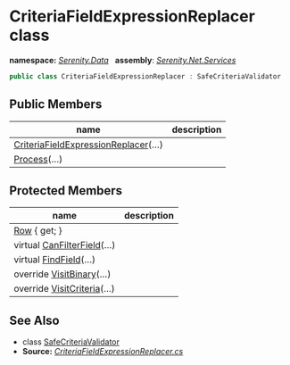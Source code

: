 # CriteriaFieldExpressionReplacer class
**namespace:** *[Serenity.Data](../README.md#serenity.data-namespace)*   **assembly**: *[Serenity.Net.Services](../README.md)*

```csharp
public class CriteriaFieldExpressionReplacer : SafeCriteriaValidator
```

## Public Members

| name | description |
| --- | --- |
| [CriteriaFieldExpressionReplacer](CriteriaFieldExpressionReplacer/CriteriaFieldExpressionReplacer.md)(…) |  |
| [Process](CriteriaFieldExpressionReplacer/Process.md)(…) |  |

## Protected Members

| name | description |
| --- | --- |
| [Row](CriteriaFieldExpressionReplacer/Row.md) { get; } |  |
| virtual [CanFilterField](CriteriaFieldExpressionReplacer/CanFilterField.md)(…) |  |
| virtual [FindField](CriteriaFieldExpressionReplacer/FindField.md)(…) |  |
| override [VisitBinary](CriteriaFieldExpressionReplacer/VisitBinary.md)(…) |  |
| override [VisitCriteria](CriteriaFieldExpressionReplacer/VisitCriteria.md)(…) |  |

## See Also

* class [SafeCriteriaValidator](../Serenity.Net.Data/SafeCriteriaValidator.md)
* **Source:** *[CriteriaFieldExpressionReplacer.cs](https://github.com/serenity-is/Serenity/blob/master/src/Serenity.Net.Services/RequestHandlers/Helpers/CriteriaFieldExpressionReplacer.cs)*